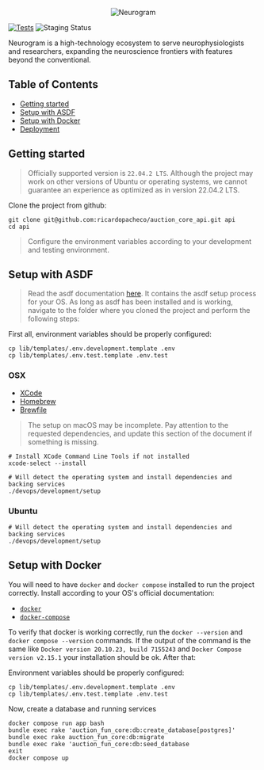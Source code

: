 <p align="center">
  <img src="https://uploads-ssl.webflow.com/6279e57369b082b63476a825/6279e57369b082f26a76a859_Asset%204%201.svg" alt="Neurogram">
</p>

[![Tests](https://github.com/Neurogram-tech/neurogram-mono/actions/workflows/ci.yml/badge.svg)](https://github.com/Neurogram-tech/neurogram-mono/actions/workflows/ci.yml) ![Staging Status](https://img.shields.io/website?url=https%3A%2F%2Ftesting.stag.neurogram.com%2F&label=staging)

Neurogram is a high-technology ecosystem to serve neurophysiologists and researchers, expanding the neuroscience frontiers with features beyond the conventional.

## Table of Contents

- [Getting started](#getting-started)
- [Setup with ASDF](#setup-with-asdf)
- [Setup with Docker](#setup-with-docker)
- [Deployment](#deployment)

## Getting started

> Officially supported version is `22.04.2 LTS`. Although the project may work on other versions of Ubuntu or operating systems, we cannot guarantee an experience as optimized as in version 22.04.2 LTS.

Clone the project from github:

```shell
git clone git@github.com:ricardopacheco/auction_core_api.git api
cd api
```

> Configure the environment variables according to your development and testing environment.

## Setup with ASDF

> Read the asdf documentation [here](https://asdf-vm.com/#/core-manage-asdf). It contains the asdf setup process for your OS. As long as asdf has been installed and is working, navigate to the folder where you cloned the project and perform the following steps:

First all, environment variables should be properly configured:

```shell
cp lib/templates/.env.development.template .env
cp lib/templates/.env.test.template .env.test
```

### OSX

- [XCode](https://developer.apple.com/xcode/)
- [Homebrew](https://brew.sh/)
- [Brewfile](https://github.com/Homebrew/homebrew-bundle)

> The setup on macOS may be incomplete. Pay attention to the requested dependencies, and update this section of the document if something is missing.

```shell
# Install XCode Command Line Tools if not installed
xcode-select --install

# Will detect the operating system and install dependencies and backing services
./devops/development/setup
```

### Ubuntu

```shell
# Will detect the operating system and install dependencies and backing services
./devops/development/setup
```

## Setup with Docker

You will need to have `docker` and `docker compose` installed to run the project correctly. Install according to your OS's official documentation:

- [`docker`](https://docs.docker.com/engine/install/)
- [`docker-compose`](https://docs.docker.com/compose/install/)

To verify that docker is working correctly, run the `docker --version` and `docker compose --version` commands. If the output of the command is the same like `Docker version 20.10.23, build 7155243` and `Docker Compose version v2.15.1` your installation should be ok. After that:

Environment variables should be properly configured:

```shell
cp lib/templates/.env.development.template .env
cp lib/templates/.env.test.template .env.test
```

Now, create a database and running services

```shell
docker compose run app bash
bundle exec rake 'auction_fun_core:db:create_database[postgres]'
bundle exec rake auction_fun_core:db:migrate
bundle exec rake 'auction_fun_core:db:seed_database
exit
docker compose up
```
